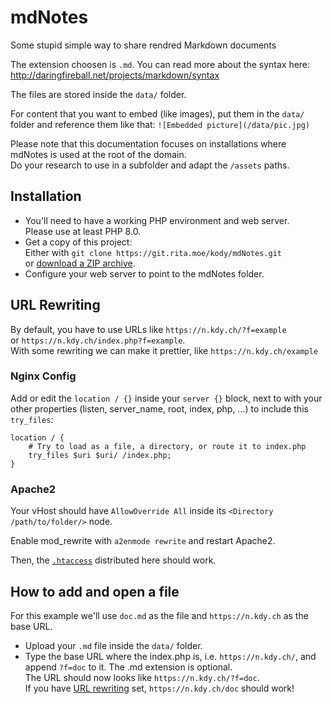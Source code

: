 # mdNotes
Some stupid simple way to share rendred Markdown documents

The extension choosen is `.md`. You can read more about the syntax here:  
http://daringfireball.net/projects/markdown/syntax

The files are stored inside the `data/` folder.

For content that you want to embed (like images), put them in the `data/` folder
and reference them like that: `![Embedded picture](/data/pic.jpg)`

Please note that this documentation focuses on installations where mdNotes is
used at the root of the domain.  
Do your research to use in a subfolder and adapt the `/assets` paths.


## Installation
- You'll need to have a working PHP environment and web server.  
  Please use at least PHP 8.0.
- Get a copy of this project:  
  Either with `git clone https://git.rita.moe/kody/mdNotes.git`  
  or [download a ZIP archive](https://git.rita.moe/kody/mdNotes/archive/master.zip).
- Configure your web server to point to the mdNotes folder.


## URL Rewriting
By default, you have to use URLs like `https://n.kdy.ch/?f=example`  
or `https://n.kdy.ch/index.php?f=example`.  
With some rewriting we can make it prettier, like `https://n.kdy.ch/example`

### Nginx Config
Add or edit the `location / {}` inside your `server {}` block,
next to with your other properties (listen, server_name, root, index, php, ...)
to include this `try_files`:

```nginx
location / {
    # Try to load as a file, a directory, or route it to index.php
    try_files $uri $uri/ /index.php;
}
```

### Apache2
Your vHost should have `AllowOverride All` inside its
`<Directory /path/to/folder/>` node.

Enable mod_rewrite with `a2enmode rewrite` and restart Apache2.

Then, the [`.htaccess`](./.htaccess) distributed here should work.


## How to add and open a file
For this example we'll use `doc.md` as the file
and `https://n.kdy.ch` as the base URL.

- Upload your `.md` file inside the `data/` folder.
- Type the base URL where the index.php is, i.e. `https://n.kdy.ch/`,
  and append `?f=doc` to it. The .md extension is optional.  
  The URL should now looks like `https://n.kdy.ch/?f=doc`.  
  If you have [URL rewriting](#url-rewriting) set, `https://n.kdy.ch/doc` should work!
